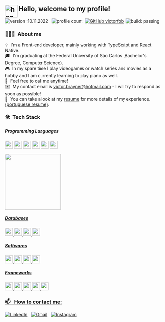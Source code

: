 ## Hello, welcome to my profile! <img alt="handwavegif" src="https://user-images.githubusercontent.com/39513876/112366216-8cfe7400-8cfe-11eb-8116-7d3dbae20e97.gif" width='40' align="left"/>

![version :10.11.2022](https://img.shields.io/badge/version-11.10.2022-informational) &nbsp;
![profile count](https://komarev.com/ghpvc/?username=victorfob&color=red)&nbsp;
[![GitHub victorfob](https://img.shields.io/github/followers/victorfob?label=follow&style=social)](https://github.com/victorfob)&nbsp;
![build: passing](https://img.shields.io/badge/build-passing-success)

### 👨🏻‍💻 &nbsp;About me

💡 &nbsp;I'm a Front-end developer, mainly working with TypeScript and React Native. \
🎓 &nbsp;I'm graduating at the Federal University of São Carlos (Bachelor's Degree, Computer Science).\
🎮 &nbsp;In my spare time I play videogames or watch series and movies as a hobby and I am currently learning to play piano as well.\
💬 &nbsp;Feel free to call me anytime!\
✉️ &nbsp;My contact email is victor.brayner@hotmail.com - I will try to respond as soon as possible!\
📄 &nbsp;You can take a look at my [resume](https://drive.google.com/file/d/1szOQumk3PEbPOdUUHr8NmLZ5VqjLf2a6/view?usp=sharing) for more details of my experience. [(portuguese resume)](https://drive.google.com/file/d/1-6xgMx47uvffF1Db0EzeAKnrSvocxtrA/view?usp=sharing).

### 🛠 &nbsp;Tech Stack

##### Programming Languages

<p>
<img src="https://img.shields.io/badge/TypeScript-007ACC?style=for-the-badge&logo=typescript&logoColor=white" height="25">
<img src="https://img.shields.io/badge/JavaScript-F7DF1E?style=for-the-badge&logo=javascript&logoColor=black" height="25">
<img src="https://img.shields.io/badge/json-5E5C5C?style=for-the-badge&logo=json&logoColor=white" height="25">
<img src="https://img.shields.io/badge/C-00599C?style=for-the-badge&logo=c&logoColor=white" height="25">
<img src="https://img.shields.io/badge/C%23-239120?style=for-the-badge&logo=c-sharp&logoColor=white" height="25">
<img src="https://img.shields.io/badge/Java-ED8B00?style=for-the-badge&logo=java&logoColor=white" height="25">
  
<div>
  <a href="https://github.com/victorfob">
  <img height="180em" src="https://github-readme-stats-one-bice.vercel.app/api/top-langs/?username=victorfob&langs_count=8&hide=gap,tsql&theme=dark&layout=compact&role=OWNER,ORGANIZATION_MEMBER,COLLABORATOR">
</div>
</p>

##### Databases

<p>
<img src="https://img.shields.io/badge/MySQL-00000F?style=for-the-badge&logo=mysql&logoColor=white" height="25">
<img src="https://img.shields.io/badge/MongoDB-white?style=for-the-badge&logo=mongodb&logoColor=4EA94B" height="25">
<img src="https://img.shields.io/badge/firebase-ffca28?style=for-the-badge&logo=firebase&logoColor=black" height="25">
<img src="https://img.shields.io/badge/PostgreSQL-316192?style=for-the-badge&logo=postgresql&logoColor=white" height="25">
</p>

##### Softwares

<p>
<img src="https://img.shields.io/badge/Insomnia-5849be?style=for-the-badge&logo=Insomnia&logoColor=white" height="25">
<img src="https://img.shields.io/badge/Git-F05032?style=for-the-badge&logo=git&logoColor=white" height="25">
<img src="https://img.shields.io/badge/Visual_Studio_Code-0078D4?style=for-the-badge&logo=visual%20studio%20code&logoColor=white" height="25">
<img src="https://img.shields.io/badge/Xampp-F37623?style=for-the-badge&logo=xampp&logoColor=white" height="25">
</p>

##### Frameworks

<p>
<img src="https://img.shields.io/badge/React_Native-20232A?style=for-the-badge&logo=react&logoColor=61DAFB" height="25">
<img src="https://img.shields.io/badge/Expo-1B1F23?style=for-the-badge&logo=expo&logoColor=white" height="25">
<img src="https://img.shields.io/badge/Node.js-339933?style=for-the-badge&logo=nodedotjs&logoColor=white" height="25">
<img src="https://img.shields.io/badge/Express.js-000000?style=for-the-badge&logo=Supabase&logoColor=white" height="25">
<img src="https://img.shields.io/badge/React-20232A?style=for-the-badge&logo=react&logoColor=61DAFB" height="25">
</p>
<p></p>

### 📫 &nbsp; How to contact me:

<a href="https://www.linkedin.com/in/victor-b-288036a6/"><img alt="LinkedIn" src="https://img.shields.io/badge/linkedin%20-%230077B5.svg?&style=flat&logo=linkedin&logoColor=white"/></a> &nbsp;
<a href="mailto:victor.brayner@hotmail.com"><img alt="Gmail" src="https://img.shields.io/badge/Outlook-0078D4?style=flat&logo=microsoft-outlook&logoColor=white" /></a> &nbsp;
<a href="https://www.instagram.com/brayner.victor.tsx/"><img alt="Instagram" src="https://img.shields.io/badge/-@brayner.victor.tsx_-E4405F?style=flat&logo=Instagram&logoColor=white"/></a> &nbsp;
